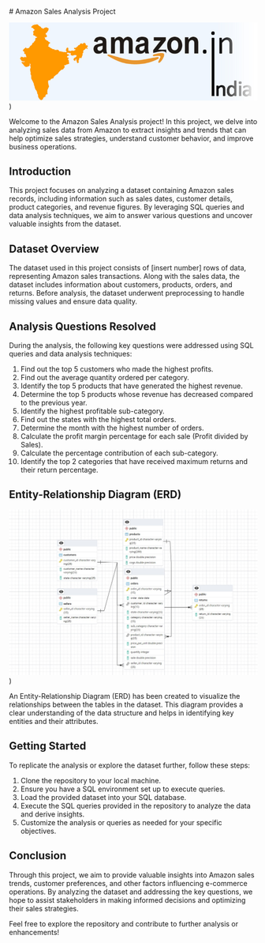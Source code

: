 ​​# Amazon Sales Analysis Project


![Banner Image](https://github.com/BigeyEeE/Amazon_Analysis/blob/main/amazon_india_wide_image-3.jpg?raw=true)
)


Welcome to the Amazon Sales Analysis project! In this project, we delve into analyzing sales data from Amazon to extract insights and trends that can help optimize sales strategies, understand customer behavior, and improve business operations.


## Introduction


This project focuses on analyzing a dataset containing Amazon sales records, including information such as sales dates, customer details, product categories, and revenue figures. By leveraging SQL queries and data analysis techniques, we aim to answer various questions and uncover valuable insights from the dataset.


## Dataset Overview


The dataset used in this project consists of [insert number] rows of data, representing Amazon sales transactions. Along with the sales data, the dataset includes information about customers, products, orders, and returns. Before analysis, the dataset underwent preprocessing to handle missing values and ensure data quality.


## Analysis Questions Resolved


During the analysis, the following key questions were addressed using SQL queries and data analysis techniques:


1. Find out the top 5 customers who made the highest profits.
2. Find out the average quantity ordered per category.
3. Identify the top 5 products that have generated the highest revenue.
4. Determine the top 5 products whose revenue has decreased compared to the previous year.
5. Identify the highest profitable sub-category.
6. Find out the states with the highest total orders.
7. Determine the month with the highest number of orders.
8. Calculate the profit margin percentage for each sale (Profit divided by Sales).
9. Calculate the percentage contribution of each sub-category.
10. Identify the top 2 categories that have received maximum returns and their return percentage.


## Entity-Relationship Diagram (ERD)


![ERD Image](https://github.com/BigeyEeE/Amazon_Analysis/blob/main/ERD.jpg?raw=true)
)


An Entity-Relationship Diagram (ERD) has been created to visualize the relationships between the tables in the dataset. This diagram provides a clear understanding of the data structure and helps in identifying key entities and their attributes.


## Getting Started


To replicate the analysis or explore the dataset further, follow these steps:


1. Clone the repository to your local machine.
2. Ensure you have a SQL environment set up to execute queries.
3. Load the provided dataset into your SQL database.
4. Execute the SQL queries provided in the repository to analyze the data and derive insights.
5. Customize the analysis or queries as needed for your specific objectives.


## Conclusion


Through this project, we aim to provide valuable insights into Amazon sales trends, customer preferences, and other factors influencing e-commerce operations. By analyzing the dataset and addressing the key questions, we hope to assist stakeholders in making informed decisions and optimizing their sales strategies.


Feel free to explore the repository and contribute to further analysis or enhancements!
